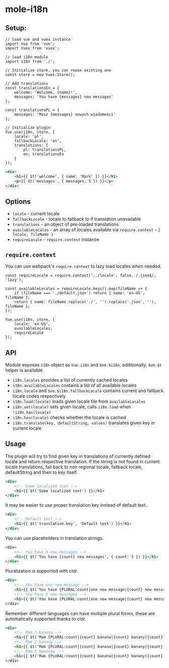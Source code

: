 # mole-i18n
<!-- Archi named it: https://yko.im/LSmY.png -->

## Setup:
```JS
// load vue and vuex instance
import Vue from 'vue';
import Vuex from 'vuex';

// load i18n module
import i18n from './';

// Initialize store, you can reuse existing one
const store = new Vuex.Store();

// Add translations
const translationsEn = {
	welcome: 'Welcome, {name}!',
	messages: 'You have {messages} new messages'
};

const translationsPL = {
	messages: 'Masz {messages} nowych wiadomości'
};

// Initialize plugin
Vue.use(i18n, store, {
	locale: 'pl',
	fallbackLocale: 'en',
	translations: {
		pl: translationsPL,
		en: translationsEn
	}
});
```

```HTML
<div>
	<h1>{{ $t('welcome', { name: 'Mark' }) }}</h1>
	<p>{{ $t('messages', { messages: 5 }) }}</p>
</div>
```

## Options
- `locale` - current locale
- `fallbackLocale` - locale to fallback to if translation unavailable
- `translations` - an object of pre-loaded translations
- `availableLocales` - an array of locales available via `require.context` - `{ locale, fileName }`
- `requireLocale` - `require.context` instance

## `require.context`
You can use webpack's `require.context` to lazy load locales when needed.
```JS
const requireLocale = require.context('../locale', false, /.json$/, 'lazy');

const availableLocales = requireLocale.keys().map(fileName => {
	if (fileName === './default.json') return { name: 'en-US', fileName };
	return { name: fileName.replace('./', '').replace('.json', ''), fileName };
});

Vue.use(i18n, store, {
	locale: 'en-US',
	availableLocales,
	requireLocale
});
```

## API
Module exposes `i18n` object as `Vue.i18n` and `$vm.$i18n`, additionally, `$vm.$t` helper is available

- `i18n.locales` provides a list of currently cached locales
- `i18n.availableLocales` contains a list of all available locales 
- `i18n.locale` and `$vm.$i18n.fallbackLocale` contains current and fallback locale codes respectively
- `i18n.load(locale)` loads given locale file from `availableLocales`
- `i18n.set(locale)` sets given locale, calls `i18n.load` when `!i18n.has(locale)` 
- `i18n.has(locale)` checks whether the locale is cached
- `i18n.translate(key, defaultString, values)` translates given key in current locale

## Usage
The plugin will try to find given key in translations of currently defined locale and return respective translation. 
If the string is not found in current locale translations, fall back to non regional locale, fallback locale, defaultString and then to key itself.

```HTML
<div>
	<!-- Some localized text -->
	<h1>{{ $t('Some localized text') }}</h1>
</div>
```

It may be easier to use proper translation key instead of default text.
```HTML
<div>
	<!-- Default text -->
	<h1>{{ $t('translation.key', 'Default text') }}</h1>
</div>
```

You can use placeholders in translation strings.
```HTML
<div>
	<!-- You have 5 new messages -->
	<h1>{{ $t('You have {count} new messages', { count: 5 }) }}</h1>
</div>
```

Pluralization is supported with cldr.
```HTML
<div>
	<!-- You have one new message -->
	<h1>{{ $t('You have {PLURAL:count|one new message|{count} new messages', { count: 1 }) }}</h1>
	<!-- You have 5 new messages -->
	<h1>{{ $t('You have {PLURAL:count|one new message|{count} new messages', { count: 5 }) }}</h1>
</div>
```

Remember different languages can have multiple plural forms, these are automatically supported thanks to cldr.
```HTML
<div>
	<!-- Mam 1 banana -->
	<h1>{{ $t('Mam {PLURAL:count|{count} banana|{count} banany|{count} bananów}', { count: 1 ) }}</h1>
	<!-- Mam 2 banany -->
	<h1>{{ $t('Mam {PLURAL:count|{count} banana|{count} banany|{count} bananów}', { count: 2 ) }}</h1>
	<!-- Mam 5 bananów -->
	<h1>{{ $t('Mam {PLURAL:count|{count} banana|{count} banany|{count} bananów}', { count: 5 ) }}</h1>
</div>
```
